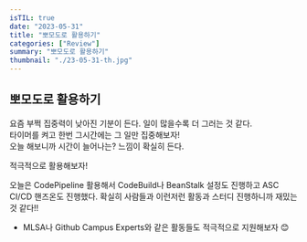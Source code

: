 ```yaml
---
isTIL: true
date: "2023-05-31"
title: "뽀모도로 활용하기"
categories: ["Review"]
summary: "뽀모도로 활용하기"
thumbnail: "./23-05-31-th.jpg"
---
```



## 뽀모도로 활용하기
요즘 부쩍 집중력이 낮아진 기분이 든다. 일이 많을수록 더 그러는 것 같다.  
타이머를 켜고 한번 그시간에는 그 일만 집중해보자!  
오늘 해보니까 시간이 늘어나는? 느낌이 확실히 든다.  

적극적으로 활용해보자!

오늘은 CodePipeline 활용해서 CodeBuild나  BeanStalk 설정도 진행하고
ASC CI/CD 핸즈온도 진행했다. 확실히 사람들과 이런저런 활동과 스터디 진행하니까 재밌는 것 같다!!  

- MLSA나 Github Campus Experts와 같은 활동들도 적극적으로 지원해보자 😊




